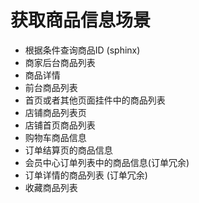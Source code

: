 # 获取商品信息场景
- 根据条件查询商品ID (sphinx)
- 商家后台商品列表
- 商品详情
- 前台商品列表
- 首页或者其他页面挂件中的商品列表
- 店铺商品列表页
- 店铺首页商品列表
- 购物车商品信息
- 订单结算页的商品信息
- 会员中心订单列表中的商品信息(订单冗余)
- 订单详情的商品列表 (订单冗余)
- 收藏商品列表
